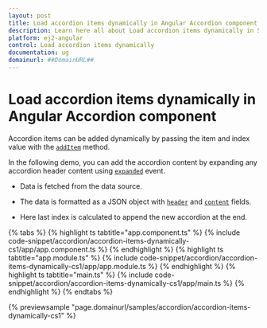 ```yaml
---
layout: post
title: Load accordion items dynamically in Angular Accordion component | Syncfusion
description: Learn here all about Load accordion items dynamically in Syncfusion Angular Accordion component of Syncfusion Essential JS 2 and more.
platform: ej2-angular
control: Load accordion items dynamically 
documentation: ug
domainurl: ##DomainURL##
---
```


# Load accordion items dynamically in Angular Accordion component

Accordion items can be added dynamically by passing the item and index value with the [`addItem`](https://ej2.syncfusion.com/angular/documentation/api/accordion#additem) method.

In the following demo, you can add the accordion content by expanding any accordion header content using
[`expanded`](https://ej2.syncfusion.com/angular/documentation/api/accordion#expanded) event.

* Data is fetched from the data source.

* The data is formatted as a JSON object with [`header`](https://ej2.syncfusion.com/angular/documentation/api/accordion/accordionItem#header)
and [`content`](https://ej2.syncfusion.com/angular/documentation/api/accordion/accordionItem#content) fields.

* Here last index is calculated to append the new accordion at the end.

{% tabs %}
{% highlight ts tabtitle="app.component.ts" %}
{% include code-snippet/accordion/accordion-items-dynamically-cs1/app/app.component.ts %}
{% endhighlight %}
{% highlight ts tabtitle="app.module.ts" %}
{% include code-snippet/accordion/accordion-items-dynamically-cs1/app/app.module.ts %}
{% endhighlight %}
{% highlight ts tabtitle="main.ts" %}
{% include code-snippet/accordion/accordion-items-dynamically-cs1/app/main.ts %}
{% endhighlight %}
{% endtabs %}
  
{% previewsample "page.domainurl/samples/accordion/accordion-items-dynamically-cs1" %}
